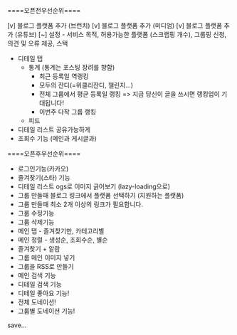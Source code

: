 ====오픈전우선순위====

[v] 블로그 플랫폼 추가 (브런치)
[v] 블로그 플랫폼 추가 (미디엄)
[v] 블로그 플랫폼 추가 (유튜브)
[~] 설정 - 서비스 목적, 허용가능한 플랫폼 (스크랩핑 개수), 그룹핑 신청, 의견 및 오류 제공, 스택

- 디테일 탭
  - 통계 (통계는 포스팅 장려를 향함)
    - 최근 등록일 역랭킹
    - 모두의 잔디(=위클리잔디, 챌린지...)
    - 전체 그룹에서 평균 등록일 랭킹 => 지금 당신이 글을 쓰시면 랭킹업이 기대됩니다!
    - 이번주 다작 그룹 랭킹
  - 피드
- 디테일 리스트 공유가능하게
- 조회수 기능 (메인과 게시글과)

====오픈후우선순위====

- 로그인기능(카카오)
- 즐겨찾기(스타) 기능
- 디테일 리스트 ogs로 이미지 긁어보기 (lazy-loading으로)
- 그룹 만들때 블로그 링크에서 플랫폼 선택하기 (지원하는 플랫폼)
- 그룹 만들때 최소 2개 이상의 링크가 필요합니다.
- 그룹 수정기능
- 그룹 삭제기능
- 메인 탭 - 즐겨찾기만, 카테고리별
- 메인 정렬 - 생성순, 조회수순, 별순
- 즐겨찾기 + 알람
- 그룹 메인 이미지 넣기
- 그룹을 RSS로 만들기
- 메인 검색 기능
- 디테일 검색 기능
- 디테일 좋아요 기능!
- 전체 도네이션!
- 그룹별 도네이션 기능!

save...
